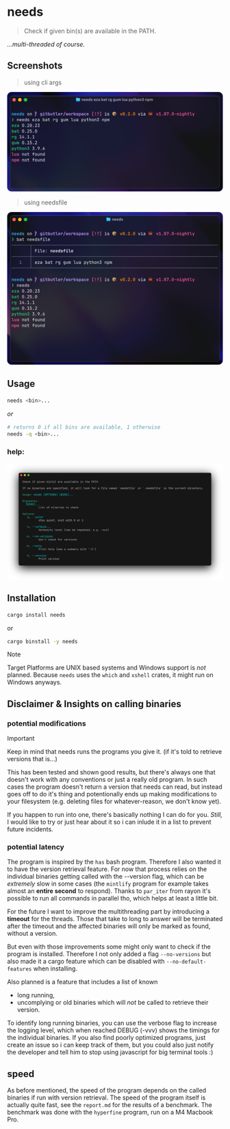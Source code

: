 # needs
> Check if given bin(s) are available in the PATH.

*...multi-threaded of course.*

## Screenshots
> using cli args

![needs](https://github.com/NQMVD/needs/blob/master/screenshot.png?raw=true)

> using needsfile

![needs](https://github.com/NQMVD/needs/blob/master/screenshot_file.png?raw=true)

## Usage
```bash
needs <bin>...
```

*or*

```bash
# returns 0 if all bins are available, 1 otherwise
needs -q <bin>...
```

### help:
![needs_help](https://github.com/NQMVD/needs/blob/master/needs_help.png?raw=true)

## Installation
```bash
cargo install needs
```
or
```bash
cargo binstall -y needs
```

> [!NOTE]
> Target Platforms are UNIX based systems and Windows support is _not_ planned.
> Because `needs` uses the `which` and `xshell` crates, it might run on Windows anyways.

## Disclaimer & Insights on calling binaries
### potential modifications
> [!IMPORTANT]
> Keep in mind that needs runs the programs you give it.
> (if it's told to retrieve versions that is...)

This has been tested and shown good results, but there's always one that doesn't work with any conventions or just a really old program.
In such cases the program doesn't return a version that needs can read, but instead goes off to do it's thing and potentionally ends up making modifications to your filesystem (e.g. deleting files for whatever-reason, we don't know yet).

If you happen to run into one, there's basically nothing I can do for you.
_Still,_ I would like to try or just hear about it so i can inlude it in a list to prevent future incidents.

### potential latency
The program is inspired by the `has` bash program. Therefore I also wanted it to have the version retrieval feature.
For now that process relies on the individual binaries getting called with the --version flag,
which can be _extremely_ slow in some cases (the `mintlify` program for example takes almost an **entire second** to respond).
Thanks to `par_iter` from rayon it's possible to run all commands in parallel tho, which helps at least a little bit.

For the future I want to improve the multithreading part by introducing a **timeout** for the threads.
Those that take to long to answer will be terminated after the timeout and the affected binaries will only be marked as found, without a version.

But even with those improvements some might only want to check if the program is installed.
Therefore I not only added a flag `--no-versions` but also made it a cargo feature which can be disabled with `--no-default-features` when installing.

Also planned is a feature that includes a list of known
- long running,
- uncomplying or old
binaries which will _not_ be called to retrieve their version.

To identify long running binaries, you can use the verbose flag to increase the logging level, which when reached DEBUG (-vvv) shows the timings for the individual binaries.
If you also find poorly optimized programs, just create an issue so i can keep track of them, but you could also just notify the developer and tell him to stop using javascript for big terminal tools :)

## speed
As before mentioned, the speed of the program depends on the called binaries if run with version retrieval.
The speed of the program itself is actually quite fast, see the `report.md` for the results of a benchmark.
The benchmark was done with the `hyperfine` program, run on a M4 Macbook Pro.
